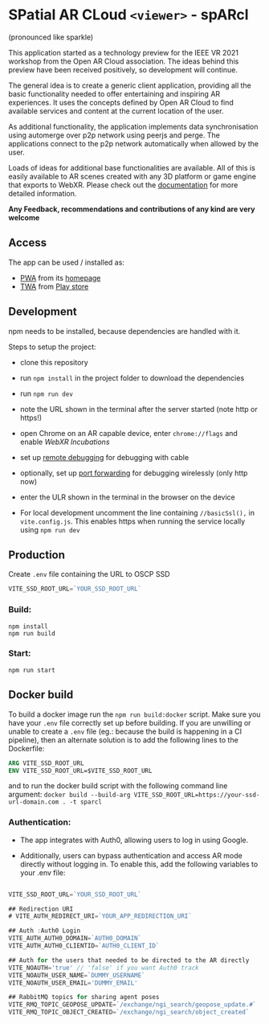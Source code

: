# SPatial AR CLoud `<viewer>` - spARcl
(pronounced like sparkle)

This application started as a technology preview for the IEEE VR 2021 workshop from the Open AR Cloud association. The ideas behind this preview have been received positively, so development will continue.

The general idea is to create a generic client application, providing all the basic functionality needed to offer entertaining and inspiring AR experiences. It uses the concepts defined by Open AR Cloud to find available services and content at the  current location of the user.

As additional functionality, the application implements data synchronisation using automerge over p2p network using peerjs and perge. The applications connect to the p2p network automatically when allowed by the user.

Loads of ideas for additional base functionalities are available. All of this is easily available to AR scenes created with any 3D platform or game engine that exports to WebXR. Please check out the [documentation](https://openarcloud.github.io/sparcl/) for more detailed information.

**Any Feedback, recommendations and contributions of any kind are very welcome**


## Access

The app can be used / installed as:
* [PWA](https://web.dev/progressive-web-apps/) from its [homepage](https://sparcl.app/)
* [TWA](https://developer.chrome.com/docs/android/trusted-web-activity/overview/) from [Play store](https://play.google.com/store/apps/details?id=app.sparcl.twa)


## Development

npm needs to be installed, because dependencies are handled with it.

Steps to setup the project:
* clone this repository
* run `npm install` in the project folder to download the dependencies
* run `npm run dev`
* note the URL shown in the terminal after the server started (note http or https!)
* open Chrome on an AR capable device, enter `chrome://flags` and enable _WebXR Incubations_

* set up [remote debugging](https://developer.chrome.com/docs/devtools/remote-debugging/) for debugging with cable
* optionally, set up [port forwarding](https://developer.chrome.com/docs/devtools/remote-debugging/local-server/) for debugging wirelessly (only http now)

* enter the ULR shown in the terminal in the browser on the device

* For local development uncomment the line containing `//basicSsl(),` in `vite.config.js`. This enables https when running the service locally using `npm run dev`

## Production
Create `.env` file containing the URL to OSCP SSD

```js
VITE_SSD_ROOT_URL=`YOUR_SSD_ROOT_URL`
```

### Build:
```
npm install
npm run build
```

### Start:
```
npm run start
```

## Docker build

To build a docker image run the `npm run build:docker` script. Make sure you have your `.env` file correctly set up before building. If you are unwilling or unable to create a `.env` file (eg.: because the build is happening in a CI pipeline), then an alternate solution is to add the following lines to the Dockerfile:

```Dockerfile
ARG VITE_SSD_ROOT_URL
ENV VITE_SSD_ROOT_URL=$VITE_SSD_ROOT_URL
```

and to run the docker build script with the following command line argument: `docker build --build-arg VITE_SSD_ROOT_URL=https://your-ssd-url-domain.com . -t sparcl`


### Authentication:
- The app integrates with Auth0, allowing users to log in using Google.

- Additionally, users can bypass authentication and access AR mode directly without logging in. To enable this, add the following variables to your .env file:

```js

VITE_SSD_ROOT_URL=`YOUR_SSD_ROOT_URL`

## Redirection URI
# VITE_AUTH_REDIRECT_URI=`YOUR_APP_REDIRECTION_URI`

## Auth :Auth0 Login
VITE_AUTH_AUTH0_DOMAIN=`AUTH0_DOMAIN`
VITE_AUTH_AUTH0_CLIENTID=`AUTH0_CLIENT_ID`

## Auth for the users that needed to be directed to the AR directly
VITE_NOAUTH='true' // 'false' if you want Auth0 track
VITE_NOAUTH_USER_NAME=`DUMMY_USERNAME`
VITE_NOAUTH_USER_EMAIL='DUMMY_EMAIL'

## RabbitMQ topics for sharing agent poses
VITE_RMQ_TOPIC_GEOPOSE_UPDATE=`/exchange/ngi_search/geopose_update.#`
VITE_RMQ_TOPIC_OBJECT_CREATED=`/exchange/ngi_search/object_created`
```
